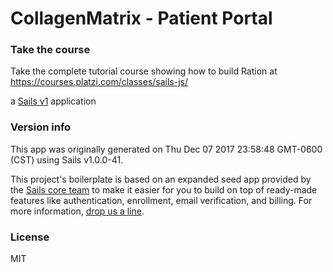 # CollagenMatrix - Patient Portal


### Take the course

Take the complete tutorial course showing how to build Ration at https://courses.platzi.com/classes/sails-js/

a [Sails v1](https://sailsjs.com) application

### Version info

This app was originally generated on Thu Dec 07 2017 23:58:48 GMT-0600 (CST) using Sails v1.0.0-41.

<!-- Internally, Sails used [`sails-generate@1.12.3`](https://github.com/balderdashy/sails-generate/tree/v1.0.0-41/lib/core-generators/new).-->


This project's boilerplate is based on an expanded seed app provided by the [Sails core team](https://sailsjs.com/about) to make it easier for you to build on top of ready-made features like authentication, enrollment, email verification, and billing.  For more information, [drop us a line](https://sailsjs.com/support).


<!--
Note:  Generators are usually run using the globally-installed `sails` CLI (command-line interface).  This CLI version is _environment-specific_ rather than app-specific, thus over time, as a project's dependencies are upgraded or the project is worked on by different developers on different computers using different versions of Node.js, the Sails dependency in its package.json file may differ from the globally-installed Sails CLI release it was originally generated with.  (Be sure to always check out the relevant [upgrading guides](https://sailsjs.com/upgrading) before upgrading the version of Sails used by your app.  If you're stuck, [get help here](https://sailsjs.com/support).)
-->

### License

MIT
